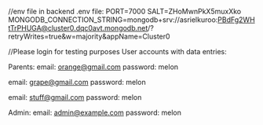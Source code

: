 //env file in backend 
.env file:
PORT=7000
SALT=ZHoMwnPkX5muxXko
MONGODB_CONNECTION_STRING=mongodb+srv://asrielkuroo:PBdFg2WHtTrPHUGA@cluster0.dqc0avt.mongodb.net/?retryWrites=true&w=majority&appName=Cluster0


//Please login for testing purposes
User accounts with data entries:

Parents:
email: orange@gmail.com
password: melon

email: grape@gmail.com
password: melon

email: stuff@gmail.com
password: melon

Admin:
email: admin@example.com
password: melon






